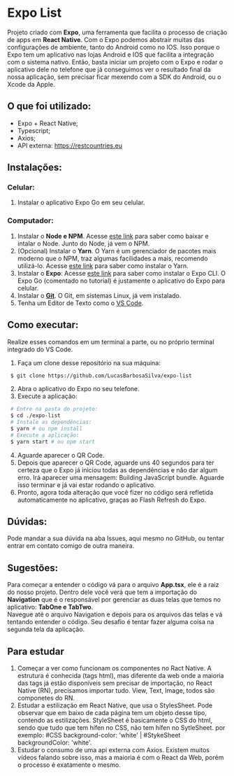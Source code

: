 # Expo List

Projeto criado com **Expo**, uma ferramenta que facilita o processo de criação de apps em **React Native**. Com o Expo podemos abstrair muitas das configurações de ambiente, 
tanto do Android como no IOS. Isso porque o Expo tem um aplicativo nas lojas Android e IOS que facilita a integração com o sistema nativo. Então, basta iniciar 
um projeto com o Expo e rodar o aplicativo dele no telefone que já conseguimos ver o resultado final da nossa aplicação, sem precisar ficar mexendo 
com a SDK do Android, ou o Xcode da Apple.

## O que foi utilizado:
- Expo + React Native;
- Typescript;
- Axios;
- API externa: https://restcountries.eu

## Instalações:

### Celular:

1. Instalar o aplicativo Expo Go em seu celular.

### Computador:

1. Instalar o **Node e NPM**. Acesse [este link](https://nodejs.org/pt-br/) para saber como baixar e intalar o Node. Junto do Node, já vem o NPM. <br/>
2. (Opcional) Instalar o **Yarn**. O Yarn é um gerenciador de pacotes mais moderno que o NPM, traz algumas facilidades a mais, recomendo utilizá-lo. Acesse [este link](https://yarnpkg.com/getting-started/install) para saber como instalar o Yarn.<br/>
3. Instalar o **Expo**: Acesse [este link](https://docs.expo.io/get-started/installation/) para saber como instalar o Expo CLI. O Expo Go (comentado no tutorial) é justamente o aplicativo do Expo para celular. <br/>
3. Instalar o **[Git](https://git-scm.com/)**. O Git, em sistemas Linux, já vem instalado.
4. Tenha um Editor de Texto como o [VS Code](https://code.visualstudio.com).

## Como executar:

Realize esses comandos em um terminal a parte, ou no próprio terminal integrado do VS Code.
1. Faça um clone desse repositório na sua máquina:
``` sh
 $ git clone https://github.com/LucasBarbosaSilva/expo-list
``` 
2. Abra o aplicativo do Expo no seu telefone.
3. Execute a aplicação:
``` sh
 # Entre na pasta do projeto:
 $ cd ./expo-list
 # Instale as dependências:
 $ yarn # ou npm install
 # Execute a aplicação:
 $ yarn start # ou npm start
``` 
4. Aguarde aparecer o QR Code.
5. Depois que aparecer o QR Code, aguarde uns 40 segundos para ter certeza que o Expo já iniciou todas as dependências e não dar algum erro. Irá aparecer uma mensagem: Building JavaScript bundle. Aguarde isso terminar e já vai estar rodando o aplicativo.
6. Pronto, agora toda alteração que você fizer no código será refletida automaticamente no aplicativo, graças ao Flash Refresh do Expo.

## Dúvidas:
Pode mandar a sua dúvida na aba Issues, aqui mesmo no GitHub, ou tentar entrar em contato comigo de outra maneira.

## Sugestões:
Para começar a entender o código vá para o arquivo **App.tsx**, ele é a raiz do nosso projeto. Dentro dele você verá que tem a importação do **Navigation** que é o responsável por gerenciar as duas telas que temos no aplicativo: **TabOne e TabTwo**.<br/>
Navegue até o arquivo Navigation e depois para os arquivos das telas e vá tentando entender o código. Seu desafio é tentar fazer alguma coisa na segunda tela da aplicação.<br/>

## Para estudar
1. Começar a ver como funcionam os componentes no Ract Native. A estrutura é conhecida (tags html), mas diferente da web onde a maioria das tags já estão disponíveis sem precisar de importação, no React Native (RN), precisamos importar tudo. View, Text, Image, todos são componetes do RN.<br/>
2. Estudar a estilização em React Native, que usa o StylesSheet. Pode observar que em baixo de cada página tem um objeto desse tipo, contendo as estilizações. StyleSheet é basicamente o CSS do html, sendo que tudo que tem hífen no CSS, não tem hífen no SytleSheet. por exemplo: #CSS background-color: 'white' | #StykeSheet backgroundColor: 'white'.
3. Estudar o consumo de uma api externa com Axios. Existem muitos vídeos falando sobre isso, mas a maioria é com o React da Web, porém o processo é exatamente o mesmo.
